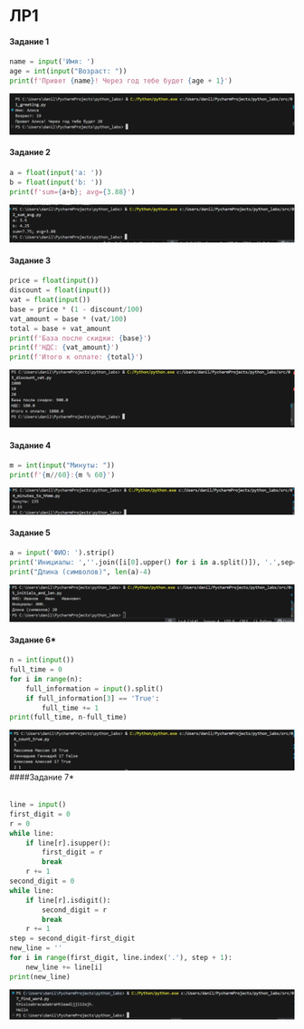 ﻿# ЛР1
#### Задание 1

``` Python
name = input('Имя: ')
age = int(input("Возраст: "))
print(f'Привет {name}! Через год тебе будет {age + 1}')
```

![alt text](images/image-1.png)
#### Задание 2

``` Python
a = float(input('a: '))
b = float(input('b: '))
print(f'sum={a+b}; avg={3.88}')
```
![alt text](images/image-2.png)


#### Задание 3
```Python
price = float(input())
discount = float(input())
vat = float(input())
base = price * (1 - discount/100)
vat_amount = base * (vat/100)
total = base + vat_amount
print(f'База после скидки: {base}')
print(f'НДС: {vat_amount}')
print(f'Итого к оплате: {total}')
```
![alt text](images/image-3.png)
#### Задание 4
``` Python
m = int(input("Минуты: "))
print(f'{m//60}:{m % 60}')
```
![alt text](images/image-4.png)
####  Задание 5
``` Python
a = input('ФИО: ').strip()
print('Инициалы: ',''.join([i[0].upper() for i in a.split()]), '.',sep='')
print("Длина (символов)", len(a)-4)
```
![alt text](images/image-5.png)
#### Задание 6*
```Python
n = int(input())
full_time = 0
for i in range(n):
    full_information = input().split()
    if full_information[3] == 'True':
        full_time += 1
print(full_time, n-full_time)
```
![alt text](images/image-6.png)
####Задание 7*
```Python

line = input()
first_digit = 0
r = 0
while line:
    if line[r].isupper():
        first_digit = r
        break
    r += 1
second_digit = 0
while line:
    if line[r].isdigit():
        second_digit = r
        break
    r += 1
step = second_digit-first_digit
new_line = ''
for i in range(first_digit, line.index('.'), step + 1):
    new_line += line[i]
print(new_line)
```
![alt text](images/image-7.png)